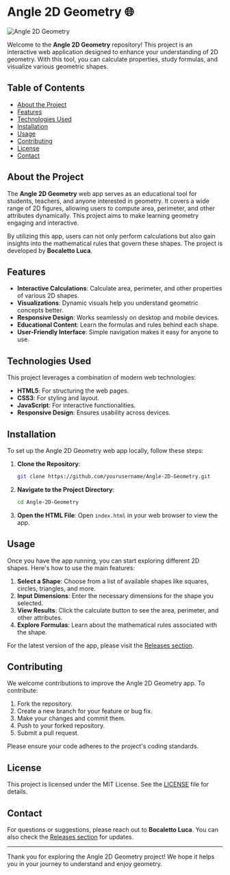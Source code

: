 # Angle 2D Geometry 🌐

![Angle 2D Geometry](https://img.shields.io/badge/Download%20Latest%20Release-Click%20Here-blue)

Welcome to the **Angle 2D Geometry** repository! This project is an interactive web application designed to enhance your understanding of 2D geometry. With this tool, you can calculate properties, study formulas, and visualize various geometric shapes. 

## Table of Contents

- [About the Project](#about-the-project)
- [Features](#features)
- [Technologies Used](#technologies-used)
- [Installation](#installation)
- [Usage](#usage)
- [Contributing](#contributing)
- [License](#license)
- [Contact](#contact)

## About the Project

The **Angle 2D Geometry** web app serves as an educational tool for students, teachers, and anyone interested in geometry. It covers a wide range of 2D figures, allowing users to compute area, perimeter, and other attributes dynamically. This project aims to make learning geometry engaging and interactive. 

By utilizing this app, users can not only perform calculations but also gain insights into the mathematical rules that govern these shapes. The project is developed by **Bocaletto Luca**.

## Features

- **Interactive Calculations**: Calculate area, perimeter, and other properties of various 2D shapes.
- **Visualizations**: Dynamic visuals help you understand geometric concepts better.
- **Responsive Design**: Works seamlessly on desktop and mobile devices.
- **Educational Content**: Learn the formulas and rules behind each shape.
- **User-Friendly Interface**: Simple navigation makes it easy for anyone to use.

## Technologies Used

This project leverages a combination of modern web technologies:

- **HTML5**: For structuring the web pages.
- **CSS3**: For styling and layout.
- **JavaScript**: For interactive functionalities.
- **Responsive Design**: Ensures usability across devices.

## Installation

To set up the Angle 2D Geometry web app locally, follow these steps:

1. **Clone the Repository**:
   ```bash
   git clone https://github.com/yourusername/Angle-2D-Geometry.git
   ```

2. **Navigate to the Project Directory**:
   ```bash
   cd Angle-2D-Geometry
   ```

3. **Open the HTML File**:
   Open `index.html` in your web browser to view the app.

## Usage

Once you have the app running, you can start exploring different 2D shapes. Here's how to use the main features:

1. **Select a Shape**: Choose from a list of available shapes like squares, circles, triangles, and more.
2. **Input Dimensions**: Enter the necessary dimensions for the shape you selected.
3. **View Results**: Click the calculate button to see the area, perimeter, and other attributes.
4. **Explore Formulas**: Learn about the mathematical rules associated with the shape.

For the latest version of the app, please visit the [Releases section](https://github.com/ghanemnoureddine/Angle-2D-Geometry/releases).

## Contributing

We welcome contributions to improve the Angle 2D Geometry app. To contribute:

1. Fork the repository.
2. Create a new branch for your feature or bug fix.
3. Make your changes and commit them.
4. Push to your forked repository.
5. Submit a pull request.

Please ensure your code adheres to the project's coding standards.

## License

This project is licensed under the MIT License. See the [LICENSE](LICENSE) file for details.

## Contact

For questions or suggestions, please reach out to **Bocaletto Luca**. You can also check the [Releases section](https://github.com/ghanemnoureddine/Angle-2D-Geometry/releases) for updates.

---

Thank you for exploring the Angle 2D Geometry project! We hope it helps you in your journey to understand and enjoy geometry.